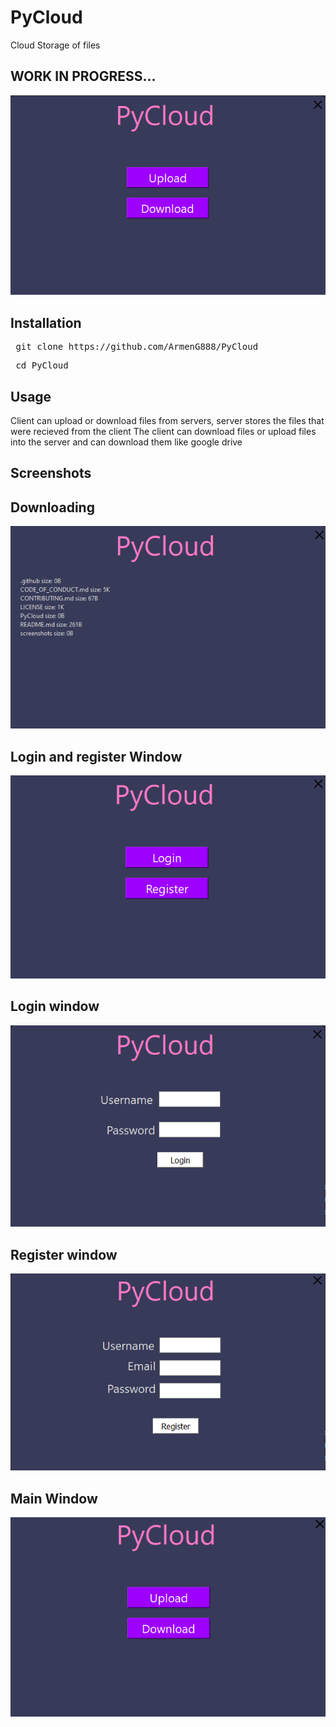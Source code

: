 # PyCloud
Cloud Storage of files

<h2> WORK IN PROGRESS...</h2>

![Image of the client](https://raw.githubusercontent.com/ArmenG888/PyCloud/main/screenshots/PyCloud.PNG)

<h2> Installation </h2>
<pre> git clone https://github.com/ArmenG888/PyCloud </pre>
<pre> cd PyCloud </pre>

<h2> Usage </h2>
Client can upload or download files from servers, server stores the files that were recieved from the client
The client can download files or upload files into the server and can download them like google drive
<h2> Screenshots </h2>

<h2> Downloading </h2>

![Image of the client](https://raw.githubusercontent.com/ArmenG888/PyCloud/main/screenshots/PyCloudDownload.PNG)

<h2> Login and register Window </h2>

![Image of the client](https://raw.githubusercontent.com/ArmenG888/PyCloud/main/screenshots/loginandregisterwindow.PNG)

<h2> Login window</h2>

![Image of the client](https://raw.githubusercontent.com/ArmenG888/PyCloud/main/screenshots/login.PNG)

<h2> Register window </h2>

![Image of the client](https://raw.githubusercontent.com/ArmenG888/PyCloud/main/screenshots/Register.PNG)

<h2> Main Window </h2>

![Image of the client](https://raw.githubusercontent.com/ArmenG888/PyCloud/main/screenshots/MainWindow.PNG)

